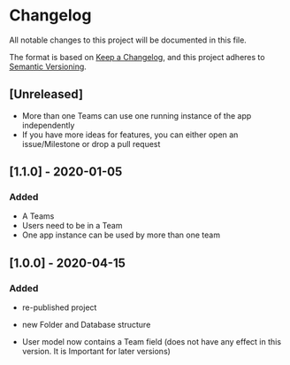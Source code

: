 # Changelog
All notable changes to this project will be documented in this file.

The format is based on [Keep a Changelog](https://keepachangelog.com/en/1.0.0/),
and this project adheres to [Semantic Versioning](https://semver.org/spec/v2.0.0.html).

## [Unreleased]
- More than one Teams can use one running instance of the app independently
- If you have more ideas for features, you can either open an issue/Milestone or drop a pull request

## [1.1.0] - 2020-01-05
### Added
- A Teams
- Users need to be in a Team
- One app instance can be used by more than one team

## [1.0.0] - 2020-04-15
### Added
- re-published project

- new Folder and Database structure
- User model now contains a Team field (does not have any effect in this version. It is Important for later versions)